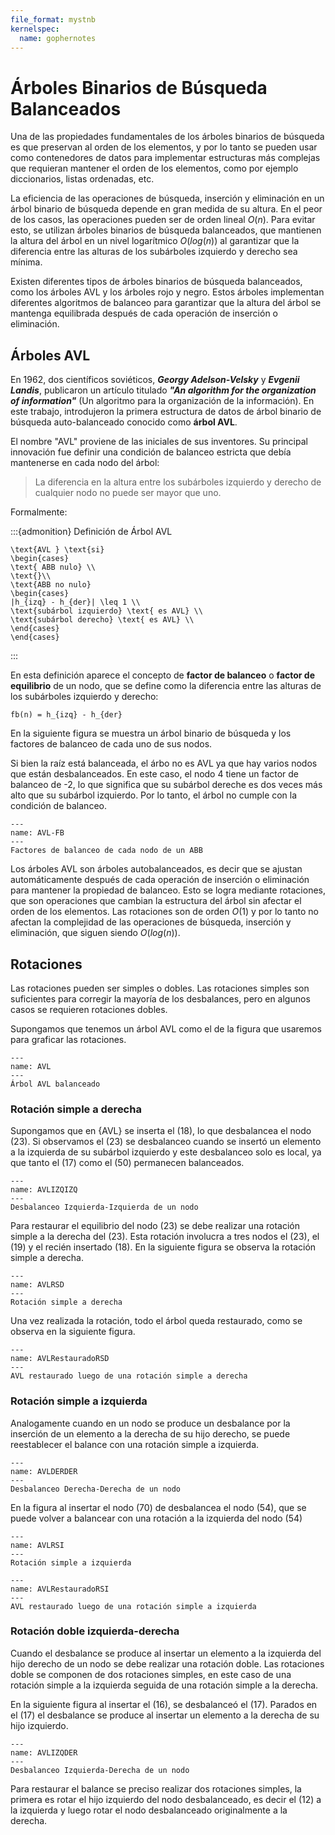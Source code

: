 ```yaml
---
file_format: mystnb
kernelspec:
  name: gophernotes
---
```


# Árboles Binarios de Búsqueda Balanceados

Una de las propiedades fundamentales de los árboles binarios de búsqueda es que preservan al orden de los elementos, y por lo tanto se pueden usar como contenedores de datos para implementar estructuras más complejas que requieran mantener el orden de los elementos, como por ejemplo diccionarios, listas ordenadas, etc.

La eficiencia de las operaciones de búsqueda, inserción y eliminación en un árbol binario de búsqueda depende en gran medida de su altura. En el peor de los casos, las operaciones pueden ser de orden lineal $O(n)$. Para evitar esto, se utilizan árboles binarios de búsqueda balanceados, que mantienen la altura del árbol en un nivel logarítmico $O(log (n))$ al garantizar que la diferencia entre las alturas de los subárboles izquierdo y derecho sea mínima.

Existen diferentes tipos de árboles binarios de búsqueda balanceados, como los árboles AVL y los árboles rojo y negro. Estos árboles implementan diferentes algoritmos de balanceo para garantizar que la altura del árbol se mantenga equilibrada después de cada operación de inserción o eliminación.

## Árboles AVL

En 1962, dos científicos soviéticos, _**Georgy Adelson-Velsky**_ y _**Evgenii Landis**_, publicaron un artículo titulado _**"An algorithm for the organization of information"**_ (Un algoritmo para la organización de la información). En este trabajo, introdujeron la primera estructura de datos de árbol binario de búsqueda auto-balanceado conocido como **árbol AVL**.

El nombre "AVL" proviene de las iniciales de sus inventores. Su principal innovación fue definir una condición de balanceo estricta que debía mantenerse en cada nodo del árbol:

> La diferencia en la altura entre los subárboles izquierdo y derecho de cualquier nodo no puede ser mayor que uno.

Formalmente: 

:::{admonition} Definición de Árbol AVL
```{math}
\text{AVL } \text{si}
\begin{cases}
\text{ ABB nulo} \\
\text{}\\
\text{ABB no nulo} 
\begin{cases}
|h_{izq} - h_{der}| \leq 1 \\
\text{subárbol izquierdo} \text{ es AVL} \\
\text{subárbol derecho} \text{ es AVL} \\
\end{cases}
\end{cases}
```
:::

En esta definición aparece el concepto de **factor de balanceo** o **factor de equilibrio** de un nodo, que se define como la diferencia entre las alturas de los subárboles izquierdo y derecho:

```{math}
fb(n) = h_{izq} - h_{der}
```

En la siguiente figura se muestra un árbol binario de búsqueda y los factores de balanceo de cada uno de sus nodos.

Si bien la raíz está balanceada, el árbo no es AVL ya que hay varios nodos que están desbalanceados. En este caso, el nodo 4 tiene un factor de balanceo de -2, lo que significa que su subárbol dereche es dos veces más alto que su subárbol izquierdo. Por lo tanto, el árbol no cumple con la condición de balanceo.

```{figure} ../assets/images/AVL-FB.svg
---
name: AVL-FB
---
Factores de balanceo de cada nodo de un ABB
```

Los árboles AVL son árboles autobalanceados, es decir que se ajustan automáticamente después de cada operación de inserción o eliminación para mantener la propiedad de balanceo. Esto se logra mediante rotaciones, que son operaciones que cambian la estructura del árbol sin afectar el orden de los elementos. Las rotaciones son de orden $O(1)$ y por lo tanto no afectan la complejidad de las operaciones de búsqueda, inserción y eliminación, que siguen siendo $O(log (n))$.

## Rotaciones

Las rotaciones pueden ser simples o dobles. Las rotaciones simples son suficientes para corregir la mayoría de los desbalances, pero en algunos casos se requieren rotaciones dobles.

Supongamos que tenemos un árbol AVL como el de la figura que usaremos para graficar las rotaciones.

```{figure} ../assets/images/AVL.svg
---
name: AVL
---
Árbol AVL balanceado
```

### Rotación simple a derecha

Supongamos que en {AVL} se inserta el (18), lo que desbalancea el nodo (23). Si observamos el (23) se desbalanceo cuando se insertó un elemento a la izquierda de su subárbol izquierdo y este desbalanceo solo es local, ya que tanto el (17) como el (50) permanecen balanceados.

```{figure} ../assets/images/AVLIZQIZQ.svg
---
name: AVLIZQIZQ
---
Desbalanceo Izquierda-Izquierda de un nodo
```

Para restaurar el equilibrio del nodo (23) se debe realizar una rotación simple a la derecha del (23). Esta rotación involucra a tres nodos el (23), el (19) y el recién insertado (18). En la siguiente figura se observa la rotación simple a derecha.


```{figure} ../assets/images/AVLRotacionSimpleDerecha.svg
---
name: AVLRSD
---
Rotación simple a derecha
```

Una vez realizada la rotación, todo el árbol queda restaurado, como se observa en la siguiente figura.

```{figure} ../assets/images/AVLRestauradoRSD.svg
---
name: AVLRestauradoRSD
---
AVL restaurado luego de una rotación simple a derecha
```

### Rotación simple a izquierda

Analogamente cuando en un nodo se produce un desbalance por la inserción de un elemento a la derecha de su hijo derecho, se puede reestablecer el balance con una rotación simple a izquierda.

```{figure} ../assets/images/AVLDERDER.svg
---
name: AVLDERDER
---
Desbalanceo Derecha-Derecha de un nodo
```

En la figura al insertar el nodo (70) de desbalancea el nodo (54), que se puede volver a balancear con una rotación a la izquierda del nodo (54)


```{figure} ../assets/images/AVLRotacionSimpleIzquierda.svg
---
name: AVLRSI
---
Rotación simple a izquierda
```

```{figure} ../assets/images/AVLRestauradoRSI.svg
---
name: AVLRestauradoRSI
---
AVL restaurado luego de una rotación simple a izquierda
```
### Rotación doble izquierda-derecha

Cuando el desbalance se produce al insertar un elemento a la izquierda del hijo derecho de un nodo se debe realizar una rotación doble. Las rotaciones doble se componen de dos rotaciones simples, en este caso de una rotación simple a la izquierda seguida de una rotación simple a la derecha.

En la siguiente figura al insertar el (16), se desbalanceó el (17). Parados en el (17) el desbalance se produce al insertar un elemento a la derecha de su hijo izquierdo.

```{figure} ../assets/images/AVLIZQDER.svg
---
name: AVLIZQDER
---
Desbalanceo Izquierda-Derecha de un nodo
```

Para restaurar el balance se preciso realizar dos rotaciones simples, la primera es rotar el hijo izquierdo del nodo desbalanceado, es decir el (12) a la izquierda y luego rotar el nodo desbalanceado originalmente a la derecha.

